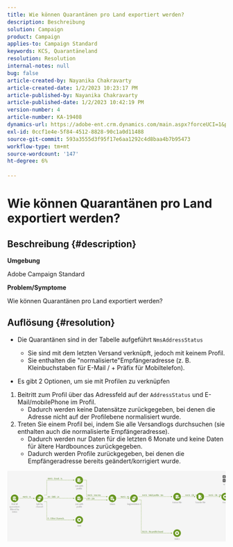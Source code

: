 ```yaml
---
title: Wie können Quarantänen pro Land exportiert werden?
description: Beschreibung
solution: Campaign
product: Campaign
applies-to: Campaign Standard
keywords: KCS, Quarantäneland
resolution: Resolution
internal-notes: null
bug: false
article-created-by: Nayanika Chakravarty
article-created-date: 1/2/2023 10:23:17 PM
article-published-by: Nayanika Chakravarty
article-published-date: 1/2/2023 10:42:19 PM
version-number: 4
article-number: KA-19408
dynamics-url: https://adobe-ent.crm.dynamics.com/main.aspx?forceUCI=1&pagetype=entityrecord&etn=knowledgearticle&id=94c3250c-ec8a-ed11-81ac-6045bd006c82
exl-id: 0ccf1e4e-5f84-4512-8828-90c1a0d11488
source-git-commit: 593a3555d3f95f17e6aa1292c4d8baa4b7b95473
workflow-type: tm+mt
source-wordcount: '147'
ht-degree: 6%

---
```


# Wie können Quarantänen pro Land exportiert werden?

## Beschreibung {#description}


<b>Umgebung</b>

Adobe Campaign Standard

<b>Problem/Symptome</b>

Wie können Quarantänen pro Land exportiert werden?


## Auflösung {#resolution}


- Die Quarantänen sind in der Tabelle aufgeführt `NmsAddressStatus`
   - Sie sind mit dem letzten Versand verknüpft, jedoch mit keinem Profil.
   - Sie enthalten die &quot;normalisierte&quot;Empfängeradresse (z. B. Kleinbuchstaben für E-Mail / + Präfix für Mobiltelefon).


- Es gibt 2 Optionen, um sie mit Profilen zu verknüpfen


1. Beitritt zum Profil über das Adressfeld auf der `AddressStatus` und E-Mail/mobilePhone im Profil.
   - Dadurch werden keine Datensätze zurückgegeben, bei denen die Adresse nicht auf der Profilebene normalisiert wurde.
2. Treten Sie einem Profil bei, indem Sie alle Versandlogs durchsuchen (sie enthalten auch die normalisierte Empfängeradresse).
   - Dadurch werden nur Daten für die letzten 6 Monate und keine Daten für ältere Hardbounces zurückgegeben.
   - Dadurch werden Profile zurückgegeben, bei denen die Empfängeradresse bereits geändert/korrigiert wurde.


![](assets/9aa27d94-2bce-ec11-a7b5-0022480a8e40.png)
